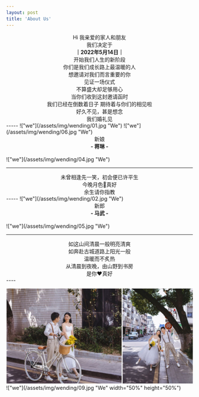 ```yaml
---
layout: post
title: 'About Us'
---
```

<center>Hi 我亲爱的家人和朋友</center>
<center>我们决定于</center>
<center><b>｜2022年5月14日｜</b></center>
<center>开始我们人生的新阶段</center>
<center>你们是我们成长路上最温暖的人</center>
<center>想邀请对我们而言重要的你</center>
<center>见证一场仪式</center>
<center>不算盛大却足够用心</center>
<center>当你们收到这封邀请函时</center>
<center>我们已经在倒数着日子 期待着与你们的相见啦</center>
<center>好久不见，甚是想念 </center>
<center>我们婚礼见</center>
-----
!["we"](/assets/img/wending/01.jpg "We")
!["we"](/assets/img/wending/06.jpg "We")     
<center><font face="">新娘</font></center> 
<center><font face=""><b>- 蒋琳 -</b></font></center> 
<br>
!["we"](/assets/img/wending/04.jpg "We")

----
<center>未曾相逢先一笑，初会便已许平生 </center>
<center>今晚月色🌙真好    </center>
<center>余生请你指教    </center>  
-----
!["we"](/assets/img/wending/02.jpg "We")
 
<center><font face="">新郎</font></center> 
<center><font face=""><b>- 马武 -</b></font></center>
<br>
!["we"](/assets/img/wending/05.jpg "We")

----
<center>如这山间清晨一般明亮清爽</center> 
<center>如奔赴古城道路上阳光一般</center>  
<center>温暖而不炙热</center>     
<center>从清晨到夜晚，由山野到书房</center>    
<center>是你❤️真好</center>     
----

!["we"](/assets/img/wending/08.jpg "We")
!["we"](/assets/img/wending/09.jpg "We" width="50%" height="50%")
